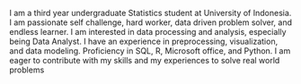 I am a third year undergraduate Statistics student at University of Indonesia. I am passionate self challenge, hard worker, data driven problem solver, and endless learner. I am interested in data processing and analysis, especially being Data Analyst. I have an experience in preprocessing, visualization, and data modeling. Proficiency in SQL, R, Microsoft office, and Python. I am eager to contribute with my skills and my experiences to solve real world problems
